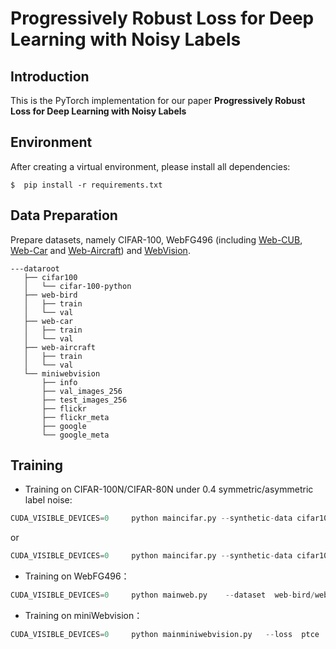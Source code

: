 # Progressively Robust Loss for Deep Learning with Noisy Labels
## Introduction
This is the PyTorch implementation for our paper **Progressively Robust Loss for Deep Learning with Noisy Labels**

## Environment
After creating a virtual environment, please install all dependencies:

    $  pip install -r requirements.txt

## Data Preparation
Prepare datasets, namely CIFAR-100, WebFG496 (including [Web-CUB](https://wsnfg-sh.oss-cn-shanghai.aliyuncs.com/web-bird.tar.gz), [Web-Car](https://wsnfg-sh.oss-cn-shanghai.aliyuncs.com/web-car.tar.gz) and [Web-Aircraft](https://wsnfg-sh.oss-cn-shanghai.aliyuncs.com/web-aircraft.tar.gz)) and [WebVision](https://data.vision.ee.ethz.ch/cvl/webvision/download.html). 
  ```
  ---dataroot
     ├── cifar100
     │   └── cifar-100-python
     ├── web-bird
     │   ├── train
     │   └── val
     ├── web-car
     │   ├── train
     │   └── val
     ├── web-aircraft
     │   ├── train
     │   └── val
     └── miniwebvision
         ├── info
         ├── val_images_256
         ├── test_images_256
         ├── flickr
         ├── flickr_meta
         ├── google
         └── google_meta
  ```

## Training

- Training on CIFAR-100N/CIFAR-80N under 0.4 symmetric/asymmetric label noise:

```python
CUDA_VISIBLE_DEVICES=0     python maincifar.py --synthetic-data cifar100nc/cifar80no  --noise-type  symmetric/asymmetric  --closeset_ratio  0.4  --loss ptce/pgce/ptceplus/pgceplus --t  20/5
```
or
```python
CUDA_VISIBLE_DEVICES=0     python maincifar.py --synthetic-data cifar100nc/cifar80no  --noise-type  symmetric/asymmetric  --closeset_ratio  0.4  --method  ptce/pgce/ptceplus/pgceplus --t  20/5
```

- Training on WebFG496：
```python
CUDA_VISIBLE_DEVICES=0     python mainweb.py    --dataset  web-bird/web-car/web-aircraft   --loss  ptce  
```

- Training on miniWebvision：
```python
CUDA_VISIBLE_DEVICES=0     python mainminiwebvision.py   --loss  ptce  
```

